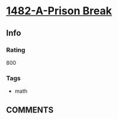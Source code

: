 # [1482-A-Prison Break](https://codeforces.com/problemset/problem/1482/A)

## Info

### Rating

800

### Tags

- math

## __COMMENTS__

> 
